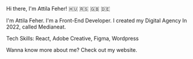 Hi there, I'm Attila Feher! 🇭🇺 🇷🇸 🇬🇧 🇩🇪

I'm Attila Feher. I'm a Front-End  Developer. I created my Digital Agency In 2022, called Medianeat.

Tech Skills: React, Adobe Creative, Figma, Wordpress

Wanna know more about me? Check out my website.

